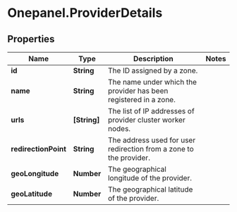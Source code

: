 # Onepanel.ProviderDetails

## Properties
Name | Type | Description | Notes
------------ | ------------- | ------------- | -------------
**id** | **String** | The ID assigned by a zone. | 
**name** | **String** | The name under which the provider has been registered in a zone. | 
**urls** | **[String]** | The list of IP addresses of provider cluster worker nodes. | 
**redirectionPoint** | **String** | The address used for user redirection from a zone to the provider. | 
**geoLongitude** | **Number** | The geographical longitude of the provider. | 
**geoLatitude** | **Number** | The geographical latitude of the provider. | 


